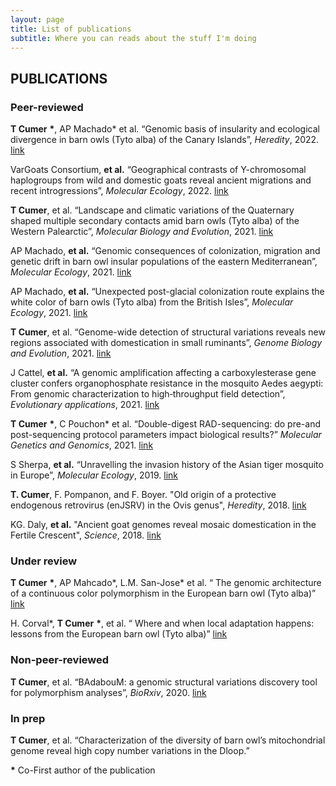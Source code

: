 ```yaml
---
layout: page
title: List of publications
subtitle: Where you can reads about the stuff I'm doing
---
```


## PUBLICATIONS

### Peer-reviewed

**T Cumer** **\***, AP Machado* et al. “Genomic basis of insularity and ecological divergence in barn owls (Tyto alba) of the Canary Islands”, *Heredity*, 2022. [link](https://www.nature.com/articles/s41437-022-00562-w)

VarGoats Consortium, **et al.** “Geographical contrasts of Y-chromosomal haplogroups from wild and domestic goats reveal ancient migrations and recent introgressions”, *Molecular Ecology*, 2022. [link](https://onlinelibrary.wiley.com/doi/full/10.1111/mec.16579)

**T Cumer**, et al. “Landscape and climatic variations of the Quaternary shaped multiple secondary contacts amid barn owls (Tyto alba) of the Western Palearctic”, *Molecular Biology and Evolution*, 2021. [link](https://academic.oup.com/mbe/article/39/1/msab343/6454100?login=true)

AP Machado, **et al.** “Genomic consequences of colonization, migration and genetic drift in barn owl insular populations of the eastern Mediterranean”, *Molecular Ecology*, 2021. [link](https://onlinelibrary.wiley.com/doi/full/10.1111/mec.16324)

AP Machado, **et al.** “Unexpected post-glacial colonization route explains the white color of barn owls (Tyto alba) from the British Isles”, *Molecular Ecology*, 2021. [link](https://onlinelibrary.wiley.com/doi/full/10.1111/mec.16250)

**T Cumer**, et al. “Genome-wide detection of structural variations reveals new regions associated with domestication in small ruminants”, *Genome Biology and Evolution*, 2021. [link](https://academic.oup.com/gbe/article/13/8/evab165/6321955?login=true)

J Cattel, **et al.** “A genomic amplification affecting a carboxylesterase gene cluster confers organophosphate resistance in the mosquito Aedes aegypti: From genomic characterization to high‐throughput field detection”, *Evolutionary applications*, 2021. [link](https://onlinelibrary.wiley.com/doi/full/10.1111/eva.13177)

**T Cumer** **\***, C Pouchon* et al. “Double-digest RAD-sequencing: do pre-and post-sequencing protocol parameters impact biological results?” *Molecular Genetics and Genomics*, 2021. [link](https://link.springer.com/article/10.1007/s00438-020-01756-9)

S Sherpa, **et al.** “Unravelling the invasion history of the Asian tiger mosquito in Europe”, *Molecular Ecology*, 2019. [link](https://onlinelibrary.wiley.com/doi/full/10.1111/mec.15071)

**T. Cumer**, F. Pompanon, and F. Boyer. "Old origin of a protective endogenous retrovirus (enJSRV) in the Ovis genus", *Heredity*, 2018. [link](https://www.nature.com/articles/s41437-018-0112-z)

KG. Daly, **et al.** "Ancient goat genomes reveal mosaic domestication in the Fertile Crescent", *Science*, 2018. [link](https://www.science.org/doi/full/10.1126/science.aas9411)

### Under review

**T Cumer** **\***, AP Mahcado\*, L.M. San-Jose\* et al. “ The genomic architecture of a continuous color polymorphism in the European barn owl (Tyto alba)” [link](https://www.biorxiv.org/content/10.1101/2023.04.03.535036v1.abstract)

H. Corval*, **T Cumer** **\***, et al. “ Where and when local adaptation happens: lessons from the European barn owl (Tyto alba)” [link](https://www.biorxiv.org/content/10.1101/2023.03.17.533108v1.abstract)

### Non-peer-reviewed

**T Cumer**, et al. “BAdabouM: a genomic structural variations discovery tool for polymorphism analyses”, *BioRxiv*, 2020. [link](https://www.biorxiv.org/content/10.1101/2020.04.01.018127v1.abstract)

### In prep

**T Cumer**, et al. “Characterization of the diversity of barn owl’s mitochondrial genome reveal high copy number variations in the Dloop.” 

**\*** Co-First author of the publication
 

